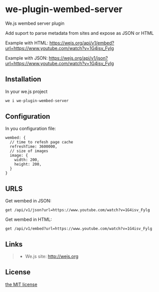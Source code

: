 # we-plugin-wembed-server

We.js wembed server plugin

Add suport to parse metadata from sites and expose as JSON or HTML

Example with HTML: https://wejs.org/api/v1/embed?url=https://www.youtube.com/watch?v=1G4isv_Fylg

Example with JSON: https://wejs.org/api/v1/json?url=https://www.youtube.com/watch?v=1G4isv_Fylg

## Installation

In your we.js project

```sh
we i we-plugin-wembed-server
```

## Configuration

In you configuration file:

    wembed: {
      // time to refesh page cache
      refreshTime: 3600000,
      // size of images
      image: {
        width: 200,
        height: 200,
      }
    }

## URLS

Get wembed in JSON:

```
get /api/v1/json?url=https://www.youtube.com/watch?v=1G4isv_Fylg
```

Get wembed in HTML:

```
get /api/v1/embed?url=https://www.youtube.com/watch?v=1G4isv_Fylg
```

## Links

> * We.js site: http://wejs.org

## License

[the MIT license](https://github.com/wejs/we/blob/master/LICENSE.md)
